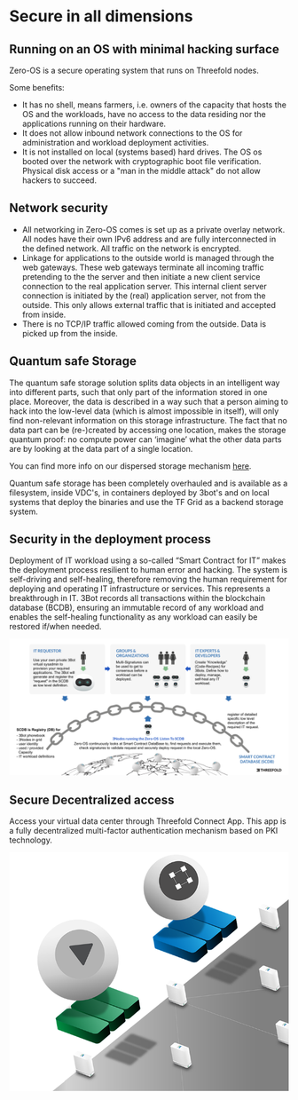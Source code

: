 # Secure in all dimensions

## Running on an OS with minimal hacking surface

Zero-OS is a secure operating system that runs on Threefold nodes.

Some benefits:

- It has no shell, means farmers, i.e. owners of the capacity that hosts the OS and the workloads, have no access to the data residing nor the applications running on their hardware.
- It does not allow inbound network connections to the OS for administration and workload deployment activities.
- It is not installed on local (systems based) hard drives.  The OS os booted over the network with cryptographic boot file verification.  Physical disk access or a "man in the middle attack" do not allow hackers to succeed.


## Network security

- All networking in Zero-OS comes is set up as a private overlay network. All nodes have their own IPv6 address and are fully interconnected in the defined network. All traffic on the network is encrypted.
- Linkage for applications to the outside world is managed through the web gateways. These web gateways terminate all incoming traffic pretending to the the server and then initiate a new client service connection to the real application server.  This internal client server connection is initiated by the (real) application server, not from the outside.  This only allows external traffic that is initiated and accepted from inside.
- There is no TCP/IP traffic allowed coming from the outside. Data is picked up from the inside.

## Quantum safe Storage

The quantum safe storage solution splits data objects in an intelligent way into different parts, such that only part of the information stored in one place. Moreover, the data is described in a way such that a person aiming to hack into the low-level data (which is almost impossible in itself), will only find non-relevant information on this storage infrastructure.
The fact that no data part can be (re-)created by accessing one location, makes the storage quantum proof: no compute power can ‘imagine’ what the other data parts are by looking at the data part of a single location.

You can find more info on our dispersed storage mechanism [here](sdk:archi_qsstorage).

Quantum safe storage has been completely overhauled and is available as a filesystem, inside VDC's, in containers deployed by 3bot's and on local systems that deploy the binaries and use the TF Grid as a backend storage system.

## Security in the deployment process

Deployment of IT workload using a so-called “Smart Contract for IT” makes the deployment process resilient to human error and hacking. The system is self-driving and self-healing, therefore removing the human requirement for deploying and operating IT infrastructure or services. This represents a breakthrough in IT. 3Bot records all transactions within the blockchain database (BCDB), ensuring an immutable record of any workload and enables the self-healing functionality as any workload can easily be restored if/when needed.

![](img/smartcontractit_intro.png)


## Secure Decentralized access

Access your virtual data center through Threefold Connect App. This app is a fully decentralized multi-factor authentication mechanism based on PKI technology.

![](img/vdc_secure.png)
